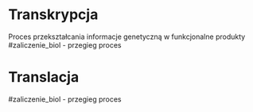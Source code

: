 # Transkrypcja
Proces przekształcania informacje genetyczną w funkcjonalne produkty
#zaliczenie_biol - przegieg proces 
# Translacja
#zaliczenie_biol - przegieg proces 
